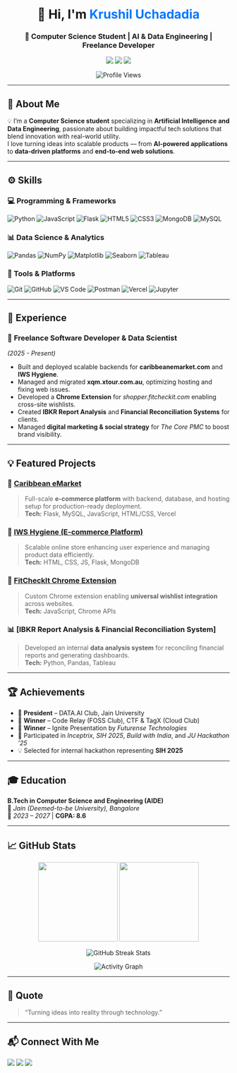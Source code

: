 <!-- PROFILE HEADER -->
<h1 align="center">👋 Hi, I'm <span style="color:#0078ff;">Krushil Uchadadia</span></h1>
<h3 align="center">🚀 Computer Science Student | AI & Data Engineering | Freelance Developer</h3>

<p align="center">
  <a href="mailto:krushiluchadadia@gmail.com"><img src="https://img.shields.io/badge/Email-krushiluchadadia%40gmail.com-red?style=for-the-badge&logo=gmail"></a>
  <a href="https://www.linkedin.com/in/krushiluchadadia/"><img src="https://img.shields.io/badge/LinkedIn-Krushil_Uchadadia-blue?style=for-the-badge&logo=linkedin"></a>
  <a href="https://github.com/krushil298"><img src="https://img.shields.io/badge/GitHub-krushil298-black?style=for-the-badge&logo=github"></a>
</p>

<p align="center">
  <img src="https://komarev.com/ghpvc/?username=krushil298&style=for-the-badge&color=blueviolet" alt="Profile Views"/>
</p>

---

## 🧠 About Me  
💡 I’m a **Computer Science student** specializing in **Artificial Intelligence and Data Engineering**, passionate about building impactful tech solutions that blend innovation with real-world utility.  
I love turning ideas into scalable products — from **AI-powered applications** to **data-driven platforms** and **end-to-end web solutions**.

---

## ⚙️ Skills  

### 💻 Programming & Frameworks  
![Python](https://img.shields.io/badge/Python-3776AB?style=for-the-badge&logo=python&logoColor=white)
![JavaScript](https://img.shields.io/badge/JavaScript-F7E018?style=for-the-badge&logo=javascript&logoColor=black)
![Flask](https://img.shields.io/badge/Flask-000000?style=for-the-badge&logo=flask&logoColor=white)
![HTML5](https://img.shields.io/badge/HTML5-E34C26?style=for-the-badge&logo=html5&logoColor=white)
![CSS3](https://img.shields.io/badge/CSS3-1572B6?style=for-the-badge&logo=css3&logoColor=white)
![MongoDB](https://img.shields.io/badge/MongoDB-4EA94B?style=for-the-badge&logo=mongodb&logoColor=white)
![MySQL](https://img.shields.io/badge/MySQL-00758F?style=for-the-badge&logo=mysql&logoColor=white)

### 📊 Data Science & Analytics  
![Pandas](https://img.shields.io/badge/Pandas-150458?style=for-the-badge&logo=pandas&logoColor=white)
![NumPy](https://img.shields.io/badge/Numpy-013243?style=for-the-badge&logo=numpy&logoColor=white)
![Matplotlib](https://img.shields.io/badge/Matplotlib-11557C?style=for-the-badge)
![Seaborn](https://img.shields.io/badge/Seaborn-7C96B0?style=for-the-badge)
![Tableau](https://img.shields.io/badge/Tableau-E97627?style=for-the-badge&logo=tableau&logoColor=white)

### 🧰 Tools & Platforms  
![Git](https://img.shields.io/badge/Git-F05032?style=for-the-badge&logo=git&logoColor=white)
![GitHub](https://img.shields.io/badge/GitHub-181717?style=for-the-badge&logo=github)
![VS Code](https://img.shields.io/badge/VS_Code-0078d7?style=for-the-badge&logo=visual-studio-code&logoColor=white)
![Postman](https://img.shields.io/badge/Postman-FF6C37?style=for-the-badge&logo=postman&logoColor=white)
![Vercel](https://img.shields.io/badge/Vercel-000000?style=for-the-badge&logo=vercel)
![Jupyter](https://img.shields.io/badge/Jupyter-F37626?style=for-the-badge&logo=jupyter&logoColor=white)

---

## 💼 Experience  

### 🧩 **Freelance Software Developer & Data Scientist**  
*(2025 - Present)*  
- Built and deployed scalable backends for **caribbeanemarket.com** and **IWS Hygiene**.  
- Managed and migrated **xqm.xtour.com.au**, optimizing hosting and fixing web issues.  
- Developed a **Chrome Extension** for *shopper.fitcheckit.com* enabling cross-site wishlists.  
- Created **IBKR Report Analysis** and **Financial Reconciliation Systems** for clients.  
- Managed **digital marketing & social strategy** for *The Core PMC* to boost brand visibility.

---

## 💡 Featured Projects  

### 🛒 [Caribbean eMarket](https://caribbeanemarket.com)  
> Full-scale **e-commerce platform** with backend, database, and hosting setup for production-ready deployment.  
**Tech:** Flask, MySQL, JavaScript, HTML/CSS, Vercel  

### 🧴 [IWS Hygiene (E-commerce Platform)](https://github.com/krushil298/iws-hygiene)  
> Scalable online store enhancing user experience and managing product data efficiently.  
**Tech:** HTML, CSS, JS, Flask, MongoDB  

### 🧩 [FitCheckIt Chrome Extension](https://shopper.fitcheckit.com)  
> Custom Chrome extension enabling **universal wishlist integration** across websites.  
**Tech:** JavaScript, Chrome APIs  

### 📊 [IBKR Report Analysis & Financial Reconciliation System]  
> Developed an internal **data analysis system** for reconciling financial reports and generating dashboards.  
**Tech:** Python, Pandas, Tableau  

---

## 🏆 Achievements  

- 🧠 **President** – DATA.AI Club, Jain University  
- 🥇 **Winner** – Code Relay (FOSS Club), CTF & TagX (Cloud Club)  
- 🏅 **Winner** – Ignite Presentation by *Futurense Technologies*  
- 🚀 Participated in *Inceptrix*, *SIH 2025*, *Build with India*, and *JU Hackathon '25*  
- 💡 Selected for internal hackathon representing **SIH 2025**

---

## 🎓 Education  

**B.Tech in Computer Science and Engineering (AIDE)**  
📍 *Jain (Deemed-to-be University), Bangalore*  
📆 *2023 – 2027* | **CGPA: 8.6**

---

## 📈 GitHub Stats  

<p align="center">
  <img src="https://github-readme-stats.vercel.app/api?username=krushil298&show_icons=true&theme=tokyonight" height="180em">
  <img src="https://github-readme-stats.vercel.app/api/top-langs/?username=krushil298&layout=compact&theme=tokyonight" height="180em">
</p>

<p align="center">
  <img src="https://github-readme-streak-stats.herokuapp.com/?user=krushil298&theme=tokyonight&hide_border=true" alt="GitHub Streak Stats">
</p>

<p align="center">
  <img src="https://github-readme-activity-graph.vercel.app/graph?username=krushil298&theme=tokyo-night" alt="Activity Graph">
</p>

---

## 🌟 Quote  
> “Turning ideas into reality through technology.”

---

## 📬 Connect With Me  
<p align="left">
  <a href="mailto:krushiluchadadia@gmail.com"><img src="https://img.shields.io/badge/Email-Me-red?style=for-the-badge&logo=gmail"></a>
  <a href="https://www.linkedin.com/in/krushiluchadadia/"><img src="https://img.shields.io/badge/LinkedIn-Krushil_Uchadadia-blue?style=for-the-badge&logo=linkedin"></a>
  <a href="https://github.com/krushil298"><img src="https://img.shields.io/badge/GitHub-krushil298-black?style=for-the-badge&logo=github"></a>
</p>
